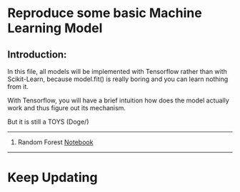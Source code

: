 # Reproduce some basic Machine Learning Model

## Introduction:

In this file, all models will be implemented with Tensorflow rather than with Scikit-Learn, because model.fit() is really boring and you can learn nothing from it. 

With Tensorflow, you will have a brief intuition how does the model actually work and thus figure out its mechanism.

But it is still a TOYS (Doge/)

----

1. Random Forest [Notebook](https://github.com/LiZongyue/Classic-Model-Reproduce/blob/master/Machine_Learning/RandomForrest.ipynb)

-----
# Keep Updating
